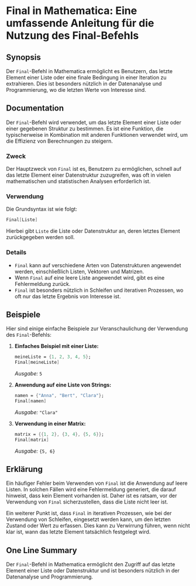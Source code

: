 <!--
Meta Description: # Final in Mathematica: Eine umfassende Anleitung für die Nutzung des Final-Befehls ## Synopsis Der `Final`-Befehl in Mathematica ermöglicht es Benutz...
Meta Keywords: final, ist, liste, die, der
-->

# Final in Mathematica: Eine umfassende Anleitung für die Nutzung des Final-Befehls

## Synopsis
Der `Final`-Befehl in Mathematica ermöglicht es Benutzern, das letzte Element einer Liste oder eine finale Bedingung in einer Iteration zu extrahieren. Dies ist besonders nützlich in der Datenanalyse und Programmierung, wo die letzten Werte von Interesse sind.

## Documentation
Der `Final`-Befehl wird verwendet, um das letzte Element einer Liste oder einer gegebenen Struktur zu bestimmen. Es ist eine Funktion, die typischerweise in Kombination mit anderen Funktionen verwendet wird, um die Effizienz von Berechnungen zu steigern.

### Zweck
Der Hauptzweck von `Final` ist es, Benutzern zu ermöglichen, schnell auf das letzte Element einer Datenstruktur zuzugreifen, was oft in vielen mathematischen und statistischen Analysen erforderlich ist.

### Verwendung
Die Grundsyntax ist wie folgt:

```mathematica
Final[Liste]
```

Hierbei gibt `Liste` die Liste oder Datenstruktur an, deren letztes Element zurückgegeben werden soll.

### Details
- `Final` kann auf verschiedene Arten von Datenstrukturen angewendet werden, einschließlich Listen, Vektoren und Matrizen.
- Wenn `Final` auf eine leere Liste angewendet wird, gibt es eine Fehlermeldung zurück.
- `Final` ist besonders nützlich in Schleifen und iterativen Prozessen, wo oft nur das letzte Ergebnis von Interesse ist.

## Beispiele
Hier sind einige einfache Beispiele zur Veranschaulichung der Verwendung des `Final`-Befehls:

1. **Einfaches Beispiel mit einer Liste:**
   ```mathematica
   meineListe = {1, 2, 3, 4, 5};
   Final[meineListe]
   ```
   *Ausgabe:* `5`

2. **Anwendung auf eine Liste von Strings:**
   ```mathematica
   namen = {"Anna", "Bert", "Clara"};
   Final[namen]
   ```
   *Ausgabe:* `"Clara"`

3. **Verwendung in einer Matrix:**
   ```mathematica
   matrix = {{1, 2}, {3, 4}, {5, 6}};
   Final[matrix]
   ```
   *Ausgabe:* `{5, 6}`

## Erklärung
Ein häufiger Fehler beim Verwenden von `Final` ist die Anwendung auf leere Listen. In solchen Fällen wird eine Fehlermeldung generiert, die darauf hinweist, dass kein Element vorhanden ist. Daher ist es ratsam, vor der Verwendung von `Final` sicherzustellen, dass die Liste nicht leer ist. 

Ein weiterer Punkt ist, dass `Final` in iterativen Prozessen, wie bei der Verwendung von Schleifen, eingesetzt werden kann, um den letzten Zustand oder Wert zu erfassen. Dies kann zu Verwirrung führen, wenn nicht klar ist, wann das letzte Element tatsächlich festgelegt wird.

## One Line Summary
Der `Final`-Befehl in Mathematica ermöglicht den Zugriff auf das letzte Element einer Liste oder Datenstruktur und ist besonders nützlich in der Datenanalyse und Programmierung.